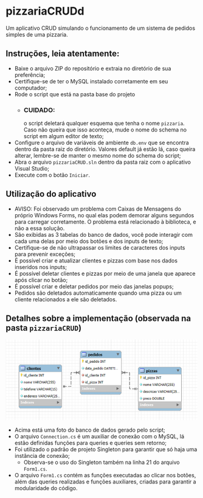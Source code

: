 # pizzariaCRUDd
Um aplicativo CRUD simulando o funcionamento de um sistema de pedidos simples de uma pizzaria.

## Instruções, leia atentamente:
- Baixe o arquivo ZIP do repositório e extraia no diretório de sua preferência;
- Certifique-se de ter o MySQL instalado corretamente em seu computador;
- Rode o script que está na pasta base do projeto
  - ### CUIDADO:
    o script deletará qualquer esquema que tenha o nome ```pizzaria```. Caso não queira que isso aconteça, mude o nome do schema no script em algum editor de texto;
- Configure o arquivo de variáveis de ambiente ```db.env``` que se encontra dentro da pasta raiz do diretório. Valores default já estão lá, caso queira alterar, lembre-se de manter o mesmo nome do schema do script;
- Abra o arquivo ```pizzariaCRUD.sln``` dentro da pasta raiz com o aplicativo Visual Studio;
- Execute com o botão ```Iniciar```.

## Utilização do aplicativo
- AVISO: Foi observado um problema com Caixas de Mensagens do próprio Windows Forms, no qual elas podem demorar alguns segundos para carregar corretamente. O problema está relacionado à biblioteca, e não a essa solução.
- São exibidas as 3 tabelas do banco de dados, você pode interagir com cada uma delas por meio dos botões e dos inputs de texto;
- Certifique-se de não ultrapassar os limites de caracteres dos inputs para prevenir exceções;
- É possível criar e atualizar clientes e pizzas com base nos dados inseridos nos inputs;
- É possível deletar clientes e pizzas por meio de uma janela que aparece após clicar no botão;
- É possível criar e deletar pedidos por meio das janelas popups;
- Pedidos são deletados automaticamente quando uma pizza ou um cliente relacionados a ele são deletados.

## Detalhes sobre a implementação (observada na pasta ```pizzariaCRUD```)
![banco_de_dados](https://github.com/jpdaher/pizzariaCRUDd/blob/main/banco_de_dados.png)
- Acima está uma foto do banco de dados gerado pelo script;
- O arquivo ```Connection.cs``` é um auxiliar de conexão com o MySQL, lá estão definidas funções para queries e queries sem retorno;
- Foi utilizado o padrão de projeto Singleton para garantir que só haja uma instância de conexão;
  - Observa-se o uso do Singleton também na linha 21 do arquivo ```Form1.cs```.
- O arquivo ```Form1.cs``` contém as funções executadas ao clicar nos botões, além das queries realizadas e funções auxiliares, criadas para garantir a modularidade do código.
